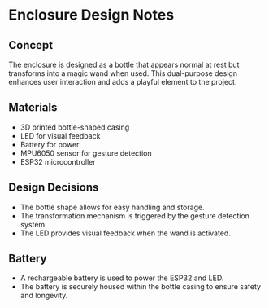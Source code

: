 # Enclosure Design Notes

## Concept
The enclosure is designed as a bottle that appears normal at rest but transforms into a magic wand when used. This dual-purpose design enhances user interaction and adds a playful element to the project.

## Materials
- 3D printed bottle-shaped casing
- LED for visual feedback
- Battery for power
- MPU6050 sensor for gesture detection
- ESP32 microcontroller

## Design Decisions
- The bottle shape allows for easy handling and storage.
- The transformation mechanism is triggered by the gesture detection system.
- The LED provides visual feedback when the wand is activated.

## Battery
- A rechargeable battery is used to power the ESP32 and LED.
- The battery is securely housed within the bottle casing to ensure safety and longevity.
